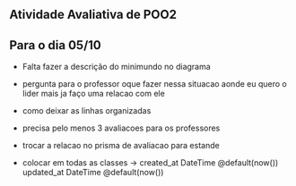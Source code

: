 ## Atividade Avaliativa de POO2

## Para o dia 05/10

- Falta fazer a descrição do minimundo no diagrama

- pergunta para o professor oque fazer nessa situacao aonde eu quero o lider mais ja faço uma relacao com ele

- como deixar as linhas organizadas

- precisa pelo menos 3 avaliacoes para os professores

- trocar a relacao no prisma de avaliacao para estande

- colocar em todas as classes ->
  created_at DateTime @default(now())
  updated_at DateTime @default(now())
